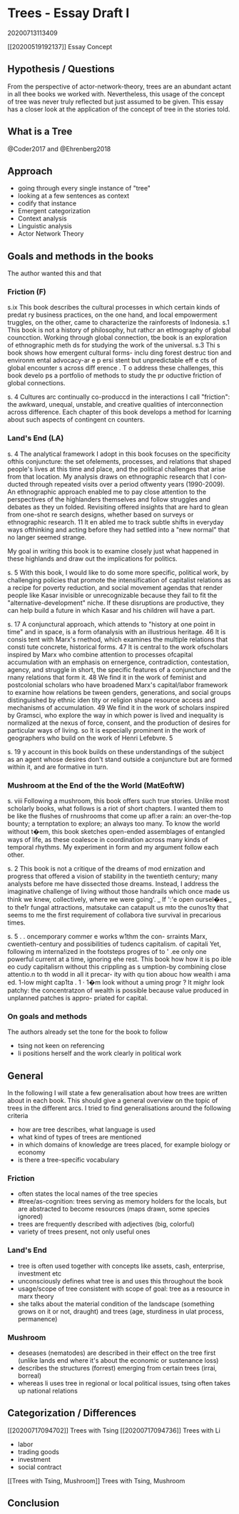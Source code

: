 # Trees - Essay Draft I
20200713113409

[[20200519192137]] Essay Concept

## Hypothesis / Questions
From the perspective of actor-network-theory, trees are an abundant actant in all thee books we worked with. Nevertheless, this usage of the concept of tree was never truly reflected but just assumed to be given. This essay has a closer look at the application of the concept of tree in the stories told.

## What is a Tree
@Coder2017 and @Ehrenberg2018

## Approach
- going through every single instance of "tree"
- looking at a few sentences as context
- codify that instance
- Emergent categorization
- Context analysis
- Linguistic analysis
- Actor Network Theory

## Goals and methods in the books
The author wanted this and that

### Friction (F)
s.ix This book describes the cultural processes in which certain kinds of
predat ry business practices, on the one hand, and local empowerment
truggles, on the other, came to characterize the rainforests of Indonesia.
s.1 This book is not a history of philosophy, hut rathcr an etlmography of
global councction.
Working
through global connection, tbe book is an exploration of ethnographic
meth ds for studying the work of the universal.
s.3 Thi s book shows how emergent cultural forms- inclu ding forest destruc­
tion and environm ental advocacy-ar e p ersi stent but unpredictable eff e cts
of global encounter s across diff erence . 
T o address these challenges, this book develo ps a portfolio of methods to
study the pr oductive friction of global connections.

s. 4  Cultures arc continually co-produccd
in the interactions I call "friction": the awkward, unequal, unstable, and
creative qualities of interconnection across difference. Each chapter of this
book develops a method for lcarning about such aspects of contingent cn­
counters.


### Land's End (LA)
s. 4 The analytical framework I adopt in this book focuses on the specificity
ofthis conjuncture: the set ofelements, processes, and relations that shaped
people's lives at this time and place, and the political challenges that arise
from that location. My analysis draws on ethnographic research that I con­
ducted through repeated visits over a period oftwenty years (1990-2009). An
ethnographic approach enabled me to pay close attention to the perspectives
of the highlanders themselves and follow struggles and debates as they un­
folded. Revisiting offered insights that are hard to glean from one-shot re­
search designs, whether based on surveys or ethnographic research. 11 lt en­
abled me to track subtle shifts in everyday ways ofthinking and acting before
they had settled into a "new normal" that no langer seemed strange.

My goal in writing this book is to examine closely just what
happened in these highlands and draw out the implications for politics.

s. 5 With this book, I would like to do some more specific,
political work, by challenging policies that promote the intensification of
capitalist relations as a recipe for poverty reduction, and social movement
agendas that render people like Kasar invisible or unrecognizable because
they fail to fit the "alternative-development" niche. If these disruptions are
productive, they can help build a future in which Kasar and his children will
have a part.


s. 17 A conjunctural approach, which attends to "history at one point in time"
and in space, is a form ofanalysis with an illustrious heritage. 46 lt is consis­
tent with Marx's rnethod, which examines the multiple relations that consti­
tute concrete, historical forms. 47 lt is central to the work ofscholars inspired
by Marx who combine attention to processes ofcapital accumulation with an
emphasis on ernergence, contradiction, contestation, agency, and struggle­
in short, the specific features of a conjuncture and the rnany relations that
form it. 48 We find it in the work of feminist and postcolonial scholars who
have broadened Marx's capital/labor framework to exarnine how relations be­
tween genders, generations, and social groups distinguished by ethnic iden­
tity or religion shape resource access and mechanisms of accumulation. 49
We find it in the work of scholars inspired by Gramsci, who explore the way
in which power is lived and inequality is normalized at the nexus of force,
consent, and the production of desires for particular ways of living. so lt is
especially prominent in the work of geographers who build on the work of
Henri Lefebvre. 5

s. 19 y account in
this book builds on these understandings of the subject as an agent whose
desires don't stand outside a conjuncture but are formed within it, and are
formative in turn.


### Mushroom at the End of the the World (MatEoftW)

s. viii Following a mushroom, this book offers such true stories. Unlike
most scholarly books, what follows is a riot of short chapters. I wanted
them to be like the flushes of rnushrooms that come up afl:er a rain: an
over-the-top bounty; a ternptation to explore; an always too many.
 To know the world without
t�em, this book sketches open-ended assemblages of entangled ways of
life, as these coalesce in coordination across many kinds of temporal
rhythms. My experiment in form and my argument follow each other.

s. 2 This book is not a critique of the dreams of mod­
ernization and progress that offered a vision of stability in the twentieth
century; many analysts before me have dissected those dreams. Instead,
I address the imaginative challenge of living without those handrails
which once made us think we knew, collectively, where we were going'.
_
If ':'e open oursel�es _
 to the1r fungal attractions, matsutake can catapult
us mto the cunos1ty that seems to me the first requirement of collabora­
tive survival in precarious times.

s. 5 .
 .
 oncemporary commer e works w1thm the con-
srraints Marx, cwentieth-century and possibilities of tudencs capitalism. of capitali Yet, following m interna!ized in the footsteps progres of
 to
 '
.ee only one powerful current at a time, ignoring ehe rest. This book
how how it is po ible eo cudy capitalisrn without this crippling as­
s umption-by combining close attentio.n to th wodd in all it precar-
ity with qu tion abouc how wealth i ama ed. 1-low might cap1ta . 1
· 1�m
look without a uming progr ? lt mighr look patchy: the concentratzon
of wealth is possible because value produced in unplanned patches is appro-
priated for capital.

### On goals and methods

The authors already set the tone for the book to follow

- tsing not keen on referencing
- li positions herself and the work clearly in political work


## General 
In the following I will state a few generalisation about how trees are written about in each book. This should give a general overview on the topic of trees in the different arcs. I tried to find generalisations around the following criteria

- how are tree describes, what language is used
- what kind of types of trees are mentioned
- in which domains of knowledge are trees placed, for example biology or economy
- is there a tree-specific vocabulary

### Friction

- often states the local names of the tree species
- #tree/as-cognition: trees serving as memory holders for the locals, but are abstracted to become resources (maps drawn, some species ignored)
- trees are frequently described with adjectives (big, colorful)
- variety of trees present, not only useful ones 

### Land's End

- tree is often used together with concepts like assets, cash, enterprise, investment etc
- unconsciously defines what tree is and uses this throughout the book
- usage/scope of tree consistent with scope of goal: tree as a resource in marx theory
- she talks about the material condition of the landscape (something grows on it or not, draught) and trees (age, sturdiness in ulat process, permanence)

### Mushroom

- deseases (nematodes) are described in their effect on the tree first (unlike lands end where it's about the economic or sustenance loss)
- describes the structures (forrest) emerging from certain trees (irrai, borreal)
- whereas li uses tree in regional or local political issues, tsing often takes up national relations

## Categorization / Differences

[[20200717094702]] Trees with Tsing
[[20200717094736]] Trees with Li

- labor
- trading goods
- investment
- social contract

[[Trees with Tsing, Mushroom]] Trees with Tsing, Mushroom

## Conclusion
